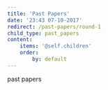 ```yaml
---
title: 'Past Papers'
date: '23:43 07-10-2017'
redirect: /past-papers/round-1
child_type: past_papers
content:
    items: '@self.children'
    order:
        by: default
---
```


past papers
